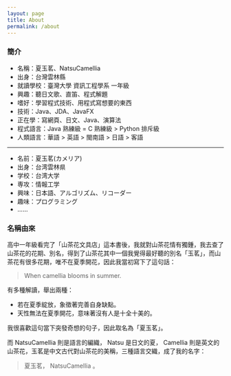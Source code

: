 ```yaml
---
layout: page
title: About
permalink: /about
---
```


### 簡介
- 名稱：夏玉茗、NatsuCamellia
- 出身：台灣雲林縣
- 就讀學校：臺灣大學 資訊工程學系 一年級
- 興趣：聽日文歌、直笛、程式解題
- 嗜好：學習程式技術、用程式寫想要的東西
- 技術：Java、JDA、JavaFX
- 正在學：寫網頁、日文、Java、演算法
- 程式語言：Java 熟練級 = C 熟練級 > Python 排斥級
- 人類語言：華語 > 英語 > 閩南語 > 日語 > 客語

--- 

- 名前：夏玉茗(カメリア)
- 出身：台湾雲林県
- 学校：台湾大学
- 専攻：情報工学
- 興味：日本語、アルゴリズム、リコーダー
- 趣味：プログラミング
- ......

### 名稱由來

高中一年級看完了「山茶花文具店」這本書後，我就對山茶花情有獨鍾，我去查了山茶花的花期、別名，得到了山茶花其中一個我覺得最好聽的別名「玉茗」，而山茶花有很多花期，唯不在夏季開花，因此我當初寫下了這句話：

> When camellia blooms in summer.

有多種解讀，舉出兩種：

- 若在夏季綻放，象徵著完善自身缺點。
- 天性無法在夏季開花，意味著沒有人是十全十美的。

我很喜歡這句當下突發奇想的句子，因此取名為「夏玉茗」。

而 NatsuCamellia 則是語言的編織， Natsu 是日文的夏， Camellia 則是英文的山茶花，玉茗是中文古代對山茶花的美稱，三種語言交織，成了我的名字：

> 夏玉茗， NatsuCamellia 。